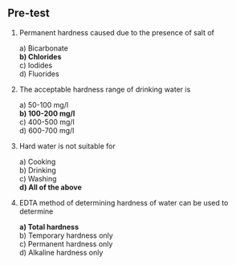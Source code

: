 ## <b> Pre-test</b>

1. Permanent hardness caused due to the presence of salt of

    a) Bicarbonate  
    <b>b) Chlorides</b>    
    c) Iodides  
    d) Fluorides  

2. The acceptable hardness range of drinking water is

    a) 50-100 mg/l  
    <b>b) 100-200 mg/l</b>    
    c) 400-500 mg/l  
    d) 600-700 mg/l  

3. Hard water is not suitable for

    a) Cooking  
    b) Drinking  
    c) Washing  
    <b>d) All of the above</b>  

4. EDTA method of determining hardness of water can be used to determine

    <b>a) Total hardness</b>  
    b) Temporary hardness only  
    c) Permanent hardness only  
    d) Alkaline hardness only  